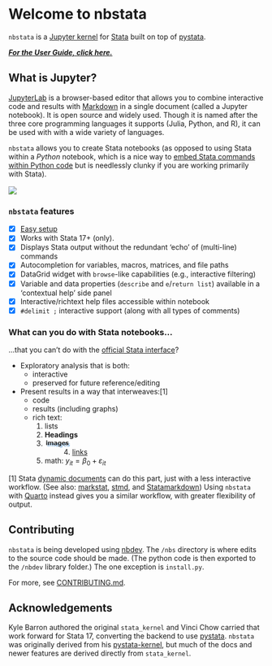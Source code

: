 # Welcome to nbstata

<!-- WARNING: THIS FILE WAS AUTOGENERATED! DO NOT EDIT! -->

`nbstata` is a [Jupyter
kernel](https://docs.jupyter.org/en/latest/projects/kernels.html) for
[Stata](https://www.stata.com/why-use-stata/) built on top of
[pystata](https://www.stata.com/python/pystata/index.html).

**[*For the User Guide, click
here.*](https://hugetim.github.io/nbstata/user_guide.html)**

## What is Jupyter?

[JupyterLab](https://jupyterlab.readthedocs.io/en/stable/getting_started/overview.html)
is a browser-based editor that allows you to combine interactive code
and results with
[Markdown](https://daringfireball.net/projects/markdown/basics) in a
single document (called a Jupyter notebook). It is open source and
widely used. Though it is named after the three core programming
languages it supports (Julia, Python, and R), it can be used with with a
wide variety of languages.

`nbstata` allows you to create Stata notebooks (as opposed to using
Stata within a *Python* notebook, which is a nice way to [embed Stata
commands within Python
code](https://www.stata.com/python/pystata/notebook/Example2.html) but
is needlessly clunky if you are working primarily with Stata).

<img align="center" width="650" src="https://github.com/kylebarron/stata_kernel/raw/master/docs/src/img/jupyter_notebook_example.gif">

### `nbstata` features

- [x] [Easy
  setup](https://hugetim.github.io/nbstata/user_guide.html#install)
- [x] Works with Stata 17+ (only).
- [x] Displays Stata output without the redundant ‘echo’ of (multi-line)
  commands
- [x] Autocompletion for variables, macros, matrices, and file paths
- [x] DataGrid widget with `browse`-like capabilities (e.g., interactive
  filtering)
- [x] Variable and data properties (`describe` and `e`/`return list`)
  available in a ‘contextual help’ side panel
- [x] Interactive/richtext help files accessible within notebook
- [x] `#delimit ;` interactive support (along with all types of
  comments)

### What can you do with Stata notebooks…

…that you can’t do with the [official Stata
interface](https://www.stata.com/features/overview/graphical-user-interface/)?

- Exploratory analysis that is both:
  - interactive
  - preserved for future reference/editing
- Present results in a way that interweaves:\[1\]
  - code
  - results (including graphs)
  - rich text:
    1.  lists
    2.  **Headings**
    3.  <img align="left" width="54" height="18.6" src="index_files/figure-commonmark/b7f3a71a-1-image-2.png">
    4.  [links](https://hugetim.github.io/nbstata/)
    5.  math: $y_{it}=\beta_0+\varepsilon_{it}$

\[1\] Stata [dynamic
documents](https://www.stata.com/manuals/rptdynamicdocumentsintro.pdf)
can do this part, just with a less interactive workflow. (See also:
[markstat](https://grodri.github.io/markstat/),
[stmd](https://www.ssc.wisc.edu/~hemken/Stataworkshops/stmd/Usage/stmdusage.html),
and
[Statamarkdown](https://ssc.wisc.edu/~hemken/Stataworkshops/Statamarkdown/stata-and-r-markdown.html))
Using `nbstata` with
[Quarto](https://www.statalist.org/forums/forum/general-stata-discussion/general/1703835-ado-files-and-literate-programming)
instead gives you a similar workflow, with greater flexibility of
output.

## Contributing

`nbstata` is being developed using
[nbdev](https://nbdev.fast.ai/blog/posts/2022-07-28-nbdev2/#whats-nbdev).
The `/nbs` directory is where edits to the source code should be made.
(The python code is then exported to the `/nbdev` library folder.) The
one exception is `install.py`.

For more, see
[CONTRIBUTING.md](https://github.com/hugetim/nbstata/blob/master/CONTRIBUTING.md).

## Acknowledgements

Kyle Barron authored the original `stata_kernel` and Vinci Chow carried
that work forward for Stata 17, converting the backend to use
[pystata](https://www.stata.com/python/pystata/). `nbstata` was
originally derived from his
[pystata-kernel](https://github.com/ticoneva/pystata-kernel), but much
of the docs and newer features are derived directly from `stata_kernel`.
